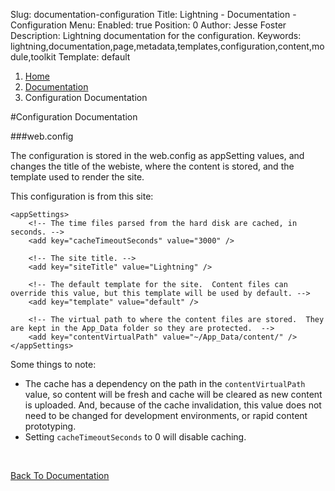 Slug:  documentation-configuration
Title:  Lightning - Documentation - Configuration
Menu:
Enabled:  true
Position:  0
Author:  Jesse Foster
Description:  Lightning documentation for the configuration.
Keywords:  lightning,documentation,page,metadata,templates,configuration,content,module,toolkit
Template:  default

<ol class="breadcrumb">
  <li><a href="/">Home</a></li>
  <li><a href="/documentation">Documentation</a></li>
  <li class="active">Configuration Documentation</li>
</ol>

#Configuration Documentation

###web.config

The configuration is stored in the web.config as appSetting values, and changes the title of the webiste, where the content is stored, and the template used to render the site.

This configuration is from this site:

	<appSettings>
		<!-- The time files parsed from the hard disk are cached, in seconds. -->
		<add key="cacheTimeoutSeconds" value="3000" />
		
		<!-- The site title. -->
		<add key="siteTitle" value="Lightning" />
		
		<!-- The default template for the site.  Content files can override this value, but this template will be used by default. -->
		<add key="template" value="default" />
		
		<!-- The virtual path to where the content files are stored.  They are kept in the App_Data folder so they are protected.  -->
		<add key="contentVirtualPath" value="~/App_Data/content/" />
	</appSettings>

Some things to note:

* The cache has a dependency on the path in the `contentVirtualPath` value, so content will be fresh and cache will be cleared as new content is uploaded.  And, because of the cache invalidation, this value does not need to be changed for development environments, or rapid content prototyping.
* Setting `cacheTimeoutSeconds` to 0 will disable caching.

<br />

<a href="/documentation" class="btn btn-primary">Back To Documentation</a>
